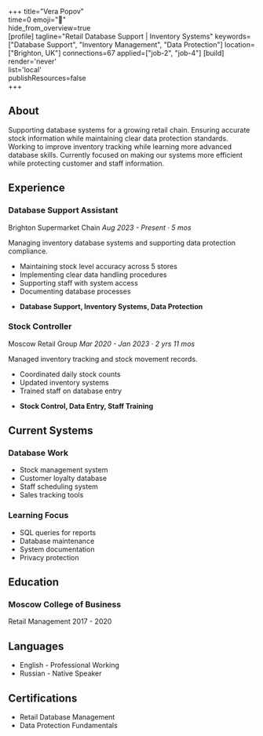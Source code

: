 +++ 
title="Vera Popov"  
time=0 
emoji="👤"  
hide_from_overview=true  
[profile] 
tagline="Retail Database Support | Inventory Systems" 
keywords=["Database Support", "Inventory Management", "Data Protection"] 
location=["Brighton, UK"] 
connections=67 
applied=["job-2", "job-4"] 
[build]    
render='never'   
list='local'    
publishResources=false  
+++

## About

Supporting database systems for a growing retail chain. Ensuring accurate stock information while maintaining clear data protection standards. Working to improve inventory tracking while learning more advanced database skills. Currently focused on making our systems more efficient while protecting customer and staff information.

## Experience

### Database Support Assistant

Brighton Supermarket Chain
_Aug 2023 - Present · 5 mos_

Managing inventory database systems and supporting data protection compliance.

- Maintaining stock level accuracy across 5 stores
- Implementing clear data handling procedures
- Supporting staff with system access
- Documenting database processes

* **Database Support, Inventory Systems, Data Protection**

### Stock Controller

Moscow Retail Group
_Mar 2020 - Jan 2023 · 2 yrs 11 mos_

Managed inventory tracking and stock movement records.

- Coordinated daily stock counts
- Updated inventory systems
- Trained staff on database entry

* **Stock Control, Data Entry, Staff Training**

## Current Systems

### Database Work

- Stock management system
- Customer loyalty database
- Staff scheduling system
- Sales tracking tools

### Learning Focus

- SQL queries for reports
- Database maintenance
- System documentation
- Privacy protection

## Education

### Moscow College of Business

Retail Management
2017 - 2020

## Languages

- English - Professional Working
- Russian - Native Speaker

## Certifications

- Retail Database Management
- Data Protection Fundamentals
